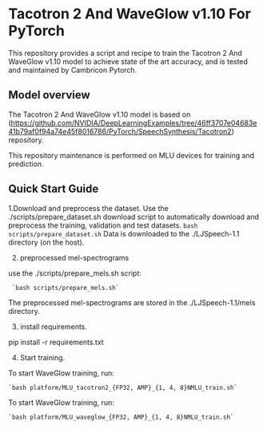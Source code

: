 # Tacotron 2 And WaveGlow v1.10 For PyTorch

This repository provides a script and recipe to train the Tacotron 2 And WaveGlow v1.10 model to achieve state of the art accuracy, and is tested and maintained by Cambricon Pytorch.

## Model overview

The Tacotron 2 And WaveGlow v1.10 model is based on (https://github.com/NVIDIA/DeepLearningExamples/tree/46ff3707e04683e41b79af0f94a74e45f8016786/PyTorch/SpeechSynthesis/Tacotron2) repository.

This repository maintenance is performed on MLU devices for training and prediction.

## Quick Start Guide

1.Download and preprocess the dataset. Use the ./scripts/prepare_dataset.sh download script to automatically download and preprocess the training, validation and test datasets. 
    `bash scripts/prepare_dataset.sh`
Data is downloaded to the ./LJSpeech-1.1 directory (on the host).


2. preprocessed mel-spectrograms

use the ./scripts/prepare_mels.sh script:

     `bash scripts/prepare_mels.sh`

The preprocessed mel-spectrograms are stored in the ./LJSpeech-1.1/mels directory.

3. install requirements.

pip install -r requirements.txt

4. Start training.

To start WaveGlow training, run:
    
    `bash platform/MLU_tacotron2_{FP32, AMP}_{1, 4, 8}NMLU_train.sh`

To start WaveGlow training, run:

    `bash platform/MLU_waveglow_{FP32, AMP}_{1, 4, 8}NMLU_train.sh`
